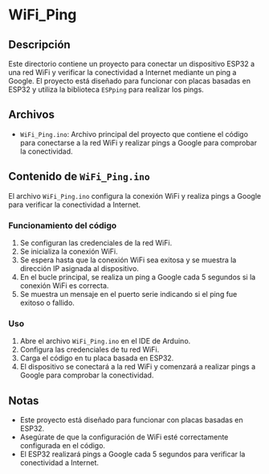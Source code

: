 # WiFi_Ping

## Descripción
Este directorio contiene un proyecto para conectar un dispositivo ESP32 a una red WiFi y verificar la conectividad a Internet mediante un ping a Google. El proyecto está diseñado para funcionar con placas basadas en ESP32 y utiliza la biblioteca `ESPping` para realizar los pings.

## Archivos
- `WiFi_Ping.ino`: Archivo principal del proyecto que contiene el código para conectarse a la red WiFi y realizar pings a Google para comprobar la conectividad.

## Contenido de `WiFi_Ping.ino`
El archivo `WiFi_Ping.ino` configura la conexión WiFi y realiza pings a Google para verificar la conectividad a Internet.

### Funcionamiento del código
1. Se configuran las credenciales de la red WiFi.
2. Se inicializa la conexión WiFi.
3. Se espera hasta que la conexión WiFi sea exitosa y se muestra la dirección IP asignada al dispositivo.
4. En el bucle principal, se realiza un ping a Google cada 5 segundos si la conexión WiFi es correcta.
5. Se muestra un mensaje en el puerto serie indicando si el ping fue exitoso o fallido.

### Uso
1. Abre el archivo `WiFi_Ping.ino` en el IDE de Arduino.
2. Configura las credenciales de tu red WiFi.
3. Carga el código en tu placa basada en ESP32.
4. El dispositivo se conectará a la red WiFi y comenzará a realizar pings a Google para comprobar la conectividad.

## Notas
- Este proyecto está diseñado para funcionar con placas basadas en ESP32.
- Asegúrate de que la configuración de WiFi esté correctamente configurada en el código.
- El ESP32 realizará pings a Google cada 5 segundos para verificar la conectividad a Internet.
